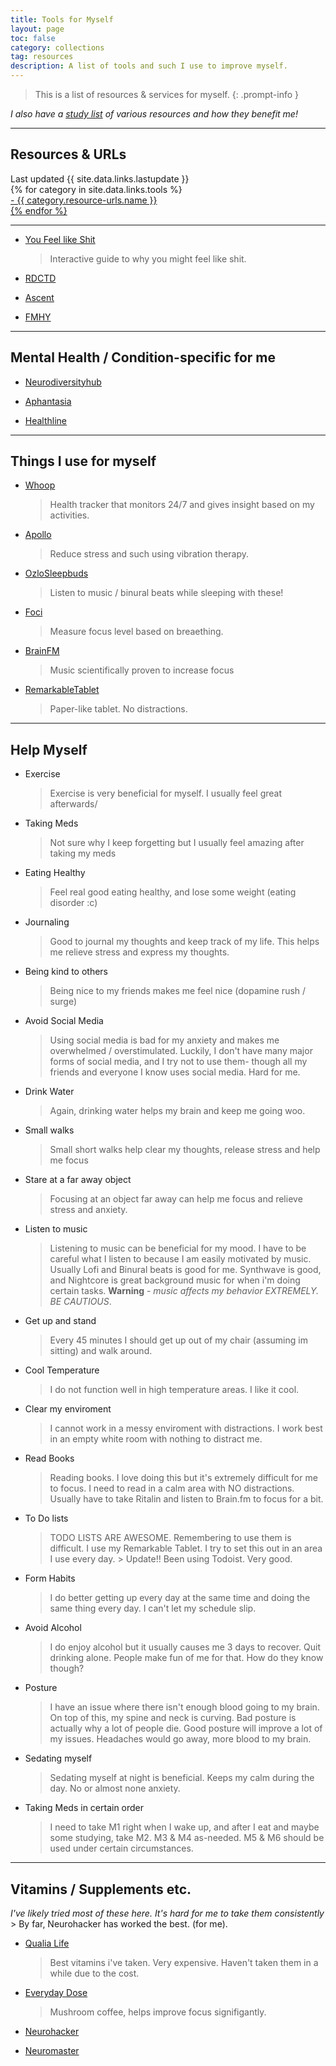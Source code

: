 ```yaml
---
title: Tools for Myself
layout: page
toc: false
category: collections
tag: resources
description: A list of tools and such I use to improve myself.
---
```




> This is a list of resources & services for myself.
{: .prompt-info }

*I also have a [study list](./study.md) of various resources and how they benefit me!*

---

## Resources & URLs

<div class="container">
  <div class="last-update">Last updated {{ site.data.links.lastupdate }}</div>
  {% for category in site.data.links.tools %}
   <div class ="list-container">
    <a href="{{ category.resource-urls.url }}" alt="_blank" rel="nofollow noopener"> - {{ category.resource-urls.name }}
    </div>
    {% endfor %}
    </div>
</div>

---
- [You Feel like Shit](https://philome.la/jace_harr/you-feel-like-shit-an-interactive-self-care-guide/play/index.html)
    > Interactive guide to why you might feel like shit.

- [RDCTD](https://rdctd.pro/)


- [Ascent](https://play.google.com/store/apps/details/Ascent_mindful_appblock?id=com.ascent&hl=en_US&pli=1)


- [FMHY](https://fmhy.net/edupiracyguide)


---

## Mental Health / Condition-specific for me

- [Neurodiversityhub](https://www.neurodiversityhub.org/)

- [Aphantasia](https://aphantasia.com/)

- [Healthline](https://www.healthline.com/)


---

## Things I use for myself

- [Whoop](https://join.whoop.com/seth)
    > Health tracker that monitors 24/7 and gives insight based on my activities.

- [Apollo](https://apolloneuro.com/)
    > Reduce stress and such using vibration therapy.

- [OzloSleepbuds](https://ozlosleep.com/)
    > Listen to music / binural beats while sleeping with these!

- [Foci](https://fociai.com/)
    > Measure focus level based on breaething.

- [BrainFM](https://brain.fm)
    > Music scientifically proven to increase focus

- [RemarkableTablet](https://remarkable.com)
    > Paper-like tablet. No distractions.

---

## Help Myself

- Exercise
    > Exercise is very beneficial for myself. I usually feel great afterwards/

- Taking Meds
    > Not sure why I keep forgetting but I usually feel amazing after taking my meds

- Eating Healthy
    > Feel real good eating healthy, and lose some weight (eating disorder :c)

- Journaling
    > Good to journal my thoughts and keep track of my life. This helps me relieve stress and express my thoughts.

- Being kind to others
    > Being nice to my friends makes me feel nice (dopamine rush / surge)

- Avoid Social Media
    > Using social media is bad for my anxiety and makes me overwhelmed / overstimulated. Luckily, I don't have many major forms of social media, and I try not to use them- though all my friends and everyone I know uses social media. Hard for me.

- Drink Water
    > Again, drinking water helps my brain and keep me going woo.

- Small walks
    > Small short walks help clear my thoughts, release stress and help me focus

- Stare at a far away object
    > Focusing at an object far away can help me focus and relieve stress and anxiety.

- Listen to music
    > Listening to music can be beneficial for my mood. I have to be careful what I listen to because I am easily motivated by music. Usually Lofi and Binural beats is good for me. Synthwave is good, and Nightcore is great background music for when i'm doing certain tasks. **Warning** - *music affects my behavior EXTREMELY. BE CAUTIOUS*.

- Get up and stand
    > Every 45 minutes I should get up out of my chair (assuming im sitting) and walk around.

- Cool Temperature
    > I do not function well in high temperature areas. I like it cool.

- Clear my enviroment
    > I cannot work in a messy enviroment with distractions. I work best in an empty white room with nothing to distract me.

- Read Books
    > Reading books. I love doing this but it's extremely difficult for me to focus. I need to read in a calm area with NO distractions. Usually have to take Ritalin and listen to Brain.fm to focus for a bit.

- To Do lists
    > TODO LISTS ARE AWESOME. Remembering to use them is difficult. I use my Remarkable Tablet. I try to set this out in an area I use every day.
        > Update!! Been using Todoist. Very good.

- Form Habits
    > I do better getting up every day at the same time and doing the same thing every day. I can't let my schedule slip.

- Avoid Alcohol
    > I do enjoy alcohol but it usually causes me 3 days to recover. Quit drinking alone. People make fun of me for that. How do they know though?

- Posture
    > I have an issue where there isn't enough blood going to my brain. On top of this, my spine and neck is curving. Bad posture is actually why a lot of people die. Good posture will improve a lot of my issues. Headaches would go away, more blood to my brain.

- Sedating myself
    > Sedating myself at night is beneficial. Keeps my calm during the day. No or almost none anxiety.

- Taking Meds in certain order
    > I need to take M1 right when I wake up, and after I eat and maybe some studying, take M2. M3 & M4 as-needed. M5 & M6 should be used under certain circumstances.

---

## Vitamins / Supplements etc.

*I've likely tried most of these here. It's hard for me to take them consistently*
    > By far, Neurohacker has worked the best. (for me).

- [Qualia Life](https://www.qualialife.com/)
    > Best vitamins i've taken. Very expensive. Haven't taken them in a while due to the cost.

- [Everyday Dose](https://www.everydaydose.com/)
    > Mushroom coffee, helps improve focus signifigantly.

- [Neurohacker](https://neurohacker.com/)

- [Neuromaster](https://shop.bulletproof.com/products/energy-focus)

